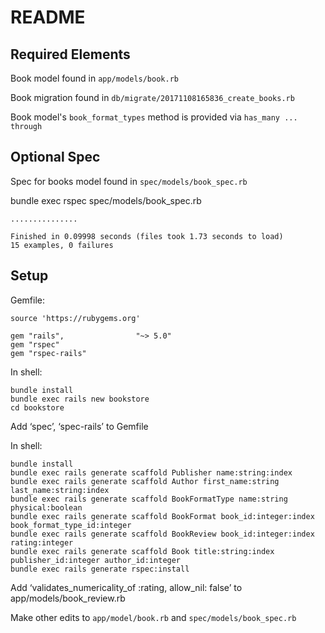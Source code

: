 # README

## Required Elements

Book model found in `app/models/book.rb`

Book migration found in `db/migrate/20171108165836_create_books.rb`

Book model's `book_format_types` method is provided via `has_many ... through`

## Optional Spec

Spec for books model found in `spec/models/book_spec.rb`

bundle exec rspec spec/models/book_spec.rb
```
...............

Finished in 0.09998 seconds (files took 1.73 seconds to load)
15 examples, 0 failures
```

## Setup

Gemfile:
```
source 'https://rubygems.org'

gem "rails",                "~> 5.0"
gem "rspec"
gem "rspec-rails"
```

In shell:
```
bundle install
bundle exec rails new bookstore
cd bookstore
````

Add ‘spec’, ‘spec-rails’ to Gemfile

In shell:
```
bundle install
bundle exec rails generate scaffold Publisher name:string:index
bundle exec rails generate scaffold Author first_name:string last_name:string:index
bundle exec rails generate scaffold BookFormatType name:string physical:boolean
bundle exec rails generate scaffold BookFormat book_id:integer:index book_format_type_id:integer
bundle exec rails generate scaffold BookReview book_id:integer:index rating:integer
bundle exec rails generate scaffold Book title:string:index publisher_id:integer author_id:integer
bundle exec rails generate rspec:install
```

Add ‘validates_numericality_of :rating, allow_nil: false’ to app/models/book_review.rb

Make other edits to `app/model/book.rb` and `spec/models/book_spec.rb`

